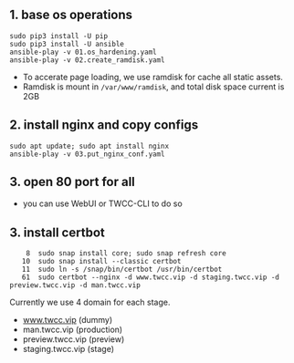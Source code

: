 ## 1. base os operations

```
sudo pip3 install -U pip
sudo pip3 install -U ansible
ansible-play -v 01.os_hardening.yaml
ansible-play -v 02.create_ramdisk.yaml
```

- To accerate page loading, we use ramdisk for cache all static assets.
- Ramdisk is mount in `/var/www/ramdisk`, and total disk space current is 2GB


## 2. install nginx and copy configs
```
sudo apt update; sudo apt install nginx
ansible-play -v 03.put_nginx_conf.yaml
```

## 3. open 80 port for all 

- you can use WebUI or TWCC-CLI to do so

## 3. install certbot

```
    8  sudo snap install core; sudo snap refresh core
   10  sudo snap install --classic certbot
   11  sudo ln -s /snap/bin/certbot /usr/bin/certbot
   61  sudo certbot --nginx -d www.twcc.vip -d staging.twcc.vip -d preview.twcc.vip -d man.twcc.vip
```

Currently we use 4 domain for each stage.
- www.twcc.vip (dummy)
- man.twcc.vip (production)
- preview.twcc.vip (preview)
- staging.twcc.vip (stage)
